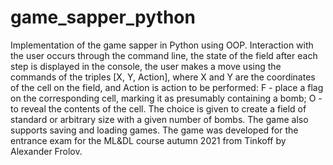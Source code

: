 # game_sapper_python
Implementation of the game sapper in Python using OOP. Interaction with the user occurs through the command line, the state of the field after each step is displayed in the console, the user makes a move using the commands of the triples [X, Y, Action], where X and Y are the coordinates of the cell on the field, and Action is action to be performed: F - place a flag on the corresponding cell, marking it as presumably containing a bomb; O - to reveal the contents of the cell. The choice is given to create a field of standard or arbitrary size with a given number of bombs. The game also supports saving and loading games.  The game was developed for the entrance exam for the ML&amp;DL course autumn 2021 from Tinkoff by Alexander Frolov.
